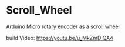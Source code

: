 # Scroll_Wheel
Arduino Micro rotary encoder as a scroll wheel 

build Video:
https://youtu.be/u_MkZmDIQA4
